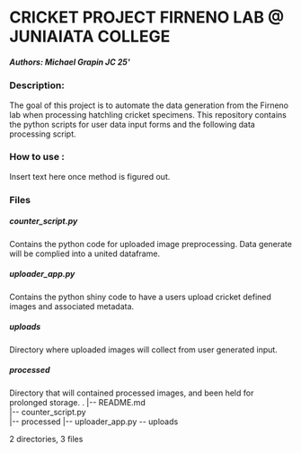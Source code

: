 # CRICKET PROJECT FIRNENO LAB @ JUNIAIATA COLLEGE
##### Authors: Michael Grapin JC 25' 

### Description: 
The goal of this project is to automate the data generation from the Firneno lab when processing hatchling cricket specimens. This repository contains the python scripts for user data input forms and the following data processing script. 


### How to use : 
Insert text here once method is figured out. 

### Files

##### counter_script.py 
Contains the python code for uploaded image preprocessing. Data generate will be complied into a united dataframe.

##### uploader_app.py 
Contains the python shiny code to have a users upload cricket defined images and associated metadata.

##### uploads 
Directory where uploaded images will collect from user generated input.

##### processed 
Directory that will contained processed images, and been held for prolonged storage.
.
|-- README.md     
|-- counter_script.py          
|-- processed
|-- uploader_app.py
 -- uploads

2 directories, 3 files
